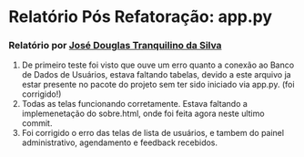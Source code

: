# Relatório Pós Refatoração: app.py
### Relatório por [José Douglas Tranquilino da Silva](https://www.github.com/DouglasTeyh/)
1. De primeiro teste foi visto que ouve um erro quanto a conexão ao Banco de Dados de Usuários, estava faltando tabelas, devido a este arquivo ja estar presente no pacote do projeto sem ter sido iniciado via app.py. (foi corrigido!)
2. Todas as telas funcionando corretamente. Estava faltando a implemenetação do sobre.html, onde foi feita agora neste ultimo commit.
3. Foi corrigido o erro das telas de lista de usuários, e tambem do painel administrativo, agendamento e feedback recebidos.


